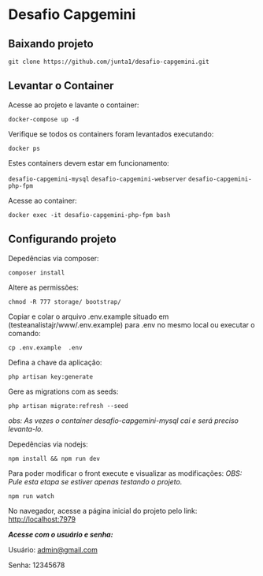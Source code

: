 # Desafio Capgemini

## Baixando projeto

`git clone https://github.com/junta1/desafio-capgemini.git`

## Levantar o Container

Acesse ao projeto e lavante o container: 

`docker-compose up -d`

Verifique se todos os containers foram levantados executando:

`docker ps`

Estes containers devem estar em funcionamento:

`desafio-capgemini-mysql`
`desafio-capgemini-webserver`
`desafio-capgemini-php-fpm`

Acesse ao container: 

`docker exec -it desafio-capgemini-php-fpm bash`

## Configurando projeto

Depedências via composer:

`composer install`

Altere as permissões:

`chmod -R 777 storage/ bootstrap/`

Copiar e colar o arquivo .env.example 
situado em (testeanalistajr/www/.env.example) para .env no mesmo local ou executar o comando:

`cp .env.example  .env`

Defina a chave da aplicação:

`php artisan key:generate`

Gere as migrations com as seeds:

`php artisan migrate:refresh --seed`

_obs: As vezes o container desafio-capgemini-mysql cai e será preciso levanta-lo._

Depedências via nodejs:

`npm install && npm run dev`

Para poder modificar o front execute e visualizar as modificações:
_OBS: Pule esta etapa se estiver apenas testando o projeto._

`npm run watch` 


No navegador, acesse a página inicial do projeto pelo link: <http://localhost:7979>

***Acesse com o usuário e senha:***

Usuário: admin@gmail.com

Senha: 12345678
